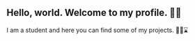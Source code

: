 ## Hello, world. Welcome to my profile. 🙂👋

I am a student and here you can find some of my projects. 👨‍💻⌛
